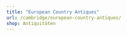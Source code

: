 ```yaml
---
title: "European Country Antiques"
url: /cambridge/european-country-antiques/
shop: Antiquitäten
---
```

